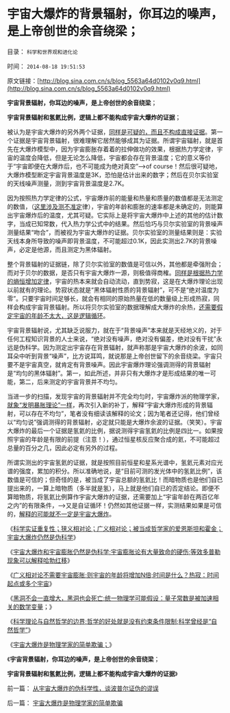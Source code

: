 # 宇宙大爆炸的背景辐射，你耳边的噪声，是上帝创世的余音绕梁；

目录： `科学和世界观和进化论` 

时间： `2014-08-18 19:51:53` 

原文链接：[http://blog.sina.com.cn/s/blog_5563a64d0102v0q9.html](http://blog.sina.com.cn/s/blog_5563a64d0102v0q9.html)

**宇宙背景辐射，你耳边的噪声，是上帝创世的余音绕梁**；

**宇宙背景辐射和氢氦比例，逻辑上都不能构成宇宙大爆炸的证据**；

被认为是宇宙大爆炸的另外两个证据，[同样是可疑的，而且不构成直接证据](../../../2010/6/16/宇宙大爆炸是伪科学的科学理论.md)。第一个证据是宇宙背景辐射，很难理解它居然能够成其为证据。所谓宇宙辐射，就是首先在大爆炸模型中，因为宇宙膨胀存着着的拉伸做功的效果，根据热力学定律，宇宙的温度会降低，但是无论怎么降低，宇宙都会存在背景温度；它的意义等价于“宇宙即便在大爆炸后，也不可能成为绝对真空”——>of
course！然后很可疑地，大爆炸模型断定宇宙背景温度是3K，恐怕是估计出来的数字；然后在贝尔实验室的天线噪声测量，测到宇宙背景温度是2.7K。

因为按照热力学定律的公式，宇宙爆炸前的能量和热量和质量的数值都是无法测定的数值，（[这里涉及测不准定](../../../2007/9/6/股市是一个量子世界，符合测不准原理.md)律），宇宙的年龄和膨胀的速率都是未确定的，则能算出宇宙爆炸后的温度，尤其可疑。它实际上是将宇宙大爆炸中上述的其他的估计数字，当成已知常数，代入热力学公式中的结果。然后恰巧与贝尔实验室的背景噪声测量结果“吻合”，而被视为宇宙大爆炸的证据。贝尔实验室的测量结果则是：实验天线本身所导致的噪声即背景温度，不可能超过0.1K，因此实测出2.7K的背景噪声，必定是他源，而且测定为黑体辐射。

整个背景辐射的证据链，除了贝尔实验室的数值是可信以外，其他都是牵强附会；而对于贝尔的数据，是否只有宇宙大爆炸一源，则极值得商榷。[同样是根据热力学的熵恒增加定律](../../../2009/11/4/什么是“我”及人性本私和熵恒增加定律.md)，宇宙的热本来就会自动流动，直到势寂，这是在大爆炸理论出现以前就有的理论。势寂状态就是“黑体辐射性质的背景辐射”，可不是“绝对温度为零”。只要宇宙时间足够长，就会有相同的原始热量在低的数量级上形成热寂，同样会构成宇宙背景辐射。所以将贝尔实验室的数据理解成大爆炸的余热，[还需要假定宇宙的年龄不太大，这是逻辑循环](../../../2010/6/16/宇宙不需要迅速膨胀；宇宙年龄长N倍；时间是什么？.md)。

宇宙背景辐射说，尤其缺乏说服力，就在于“背景噪声”本来就是天经地义的，对于任何工程知识背景的人士来说，“绝对没有噪声，绝对没有偏差，绝对没有干扰”永远是伪科学。因为测定出宇宙存在背景辐射，就声称那是宇宙大爆炸的余波，如同耳朵中听到背景“噪声”，比方说耳鸣，就说那是上帝创世留下的余音绕梁。宇宙只要不是宇宙真空，就肯定有背景噪声。因此宇宙爆炸理论强调测得的背景辐射是“均匀的黑体辐射”。第一，如此所述，并非只有大爆炸才是形成结果的唯一可能，第二，后来测定的宇宙背景并不均匀。

当进一步的扫描，发现宇宙的背景辐射并不完全均匀时，宇宙爆炸派的物理学家，[就象“发明暴胀理论”一样](../../../2014/8/16/宇宙大爆炸是物理学家的简单欺骗.md)，再次引入新的补丁，解释“宇宙大爆炸形成的背景辐射，可以存在不均匀”，笔者没有细读该解释的论文；因为笔者还记得，他们曾经以“均匀说”强调测得的背景辐射，必定就只能是大爆炸余波的证据。（笑笑）。宇宙大爆炸的最后一个证据是氢氦的比例，据说测得宇宙氢氦的比例是四比一。如果按照宇宙的年龄是有限的前提（注意！），通过恒星核反应聚合成的氦，不可能超过总量的百分之几，因此必定有另外的过程。

所谓实测出的宇宙氢氦的证据，就是按照目前恒星和星系光谱中，氢氦元素对应光谱的强度，累加的积分。所以准确地说，是“目前可测的发光体中的氢氦比例”，该数值是可信的；但奇怪的是，被当成了宇宙总额的氢氦比！而暗物质也是他们自已提出来的，一算上暗物质（多半就是氢），马上就是他们自已的否定结论。即便不算暗物质，将氢氦比例算作宇宙大爆炸的证据，还需要加上“宇宙年龄在两百亿年之内”的有限条件，——>又是自证循环！仍然如其他证据一样，实测结果如果是可信的，[解释的可能就不一定是宇宙大爆炸](../../../2010/6/17/宇宙是封闭的连续“球面”；科学理论与自然哲学的边界.md)。

《[科学实证重复性；狭义相对论；广义相对论；被当成哲学家的爱恩斯坦和霍金；宇宙大爆炸仍然是伪科学](../../../2010/6/16/宇宙大爆炸是伪科学的科学理论.md)》

《[宇宙大爆炸和宇宙膨胀仍然是伪科学;宇宙膨胀论有大量致命的硬伤;等效多普勒现象可以解释哈勃红移](../../../2010/6/16/等效多普勒-引力红移可以解释哈勃红移.md)》

《[广义相对论不需要宇宙膨胀;则宇宙的年龄将增加N倍;时间是什么？热寂：时间起点或多个宇宙](../../../2010/6/16/宇宙不需要迅速膨胀；宇宙年龄长N倍；时间是什么？.md)》

《[黑洞不会一直增大，黑洞也会死亡;统一物理学可能假设：量子常数是被加速相关的数学变量](../../../2010/6/17/黑洞会死亡；量子常数可能是统一物理的突破口.md)；》

《[科学理论与自然哲学的边界;哲学的好处就是没有约束条件限制;科学曾经是“自然哲学”](../../../2010/6/17/宇宙是封闭的连续“球面”；科学理论与自然哲学的边界.md)》

《[宇宙大爆炸是物理学家的简单欺骗；](../../../2014/8/16/宇宙大爆炸是物理学家的简单欺骗.md)》

《**宇宙背景辐射，你耳边的噪声，是上帝创世的余音绕梁**；

**宇宙背景辐射和氢氦比例，逻辑上都不能构成宇宙大爆炸的证据**》

前一篇： [从宇宙大爆炸的伪科学性，谈波普尔证伪的谬误](../../../2014/8/25/从宇宙大爆炸的伪科学性，谈波普尔证伪的谬误.md)

后一篇： [宇宙大爆炸是物理学家的简单欺骗](../../../2014/8/16/宇宙大爆炸是物理学家的简单欺骗.md)

